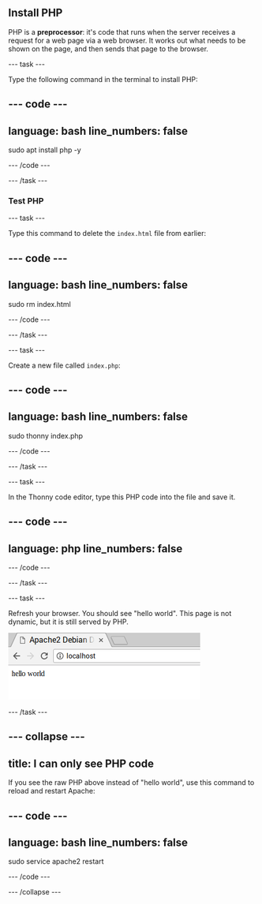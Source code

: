 ## Install PHP

PHP is a **preprocessor**: it's code that runs when the server receives a request for a web page via a web browser. It works out what needs to be shown on the page, and then sends that page to the browser.

--- task ---

Type the following command in the terminal to install PHP:

--- code ---
---
language: bash
line_numbers: false
---
sudo apt install php -y

--- /code ---

--- /task ---

### Test PHP

--- task ---

Type this command to delete the `index.html` file from earlier:

--- code ---
---
language: bash
line_numbers: false
---
sudo rm index.html

--- /code ---

--- /task ---

--- task ---

Create a new file called `index.php`:

--- code ---
---
language: bash
line_numbers: false
---
sudo thonny index.php

--- /code ---

--- /task ---

--- task ---

In the Thonny code editor, type this PHP code into the file and save it.

--- code ---
---
language: php
line_numbers: false
---
<?php echo "hello world"; ?>

--- /code ---

--- /task ---

--- task ---

Refresh your browser. You should see "hello world". This page is not dynamic, but it is still served by PHP.

![hello world](images/apache-hello-world.png)

--- /task ---


--- collapse ---
---
title: I can only see PHP code
---
If you see the raw PHP above instead of "hello world", use this command to reload and restart Apache:

--- code ---
---
language: bash
line_numbers: false
---
sudo service apache2 restart

--- /code ---

--- /collapse ---
